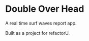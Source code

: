 Double Over Head
================

A real time surf waves report app.

Built as a project for refactorU.